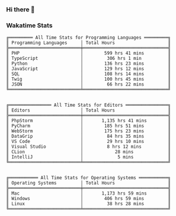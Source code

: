 ### Hi there 👋

<!--
**claserre9/claserre9** is a ✨ _special_ ✨ repository because its `README.md` (this file) appears on your GitHub profile.

Here are some ideas to get you started:

- 🔭 I’m currently working on ...
- 🌱 I’m currently learning ...
- 👯 I’m looking to collaborate on ...
- 🤔 I’m looking for help with ...
- 💬 Ask me about ...
- 📫 How to reach me: ...
- 😄 Pronouns: ...
- ⚡ Fun fact: ...
-->

[//]: # (wakatime-stats)


### Wakatime Stats
```
╔═════════ All Time Stats for Programming Languages ═════════╗
║ Programming Languages     │ Total Hours                    ║
╠═══════════════════════════╪════════════════════════════════╣
║ PHP                       │        599 hrs 41 mins         ║
║ TypeScript                │         306 hrs 1 min          ║
║ Python                    │        136 hrs 23 mins         ║
║ JavaScript                │        129 hrs 12 mins         ║
║ SQL                       │        108 hrs 14 mins         ║
║ Twig                      │        100 hrs 45 mins         ║
║ JSON                      │         66 hrs 22 mins         ║
╚═══════════════════════════╧════════════════════════════════╝


╔════════════════ All Time Stats for Editors ════════════════╗
║ Editors                   │ Total Hours                    ║
╠═══════════════════════════╪════════════════════════════════╣
║ PhpStorm                  │       1,135 hrs 41 mins        ║
║ PyCharm                   │        185 hrs 51 mins         ║
║ WebStorm                  │        175 hrs 23 mins         ║
║ DataGrip                  │         84 hrs 35 mins         ║
║ VS Code                   │         29 hrs 10 mins         ║
║ Visual Studio             │         8 hrs 12 mins          ║
║ CLion                     │            28 mins             ║
║ IntelliJ                  │             5 mins             ║
╚═══════════════════════════╧════════════════════════════════╝


╔═══════════ All Time Stats for Operating Systems ═══════════╗
║ Operating Systems         │ Total Hours                    ║
╠═══════════════════════════╪════════════════════════════════╣
║ Mac                       │       1,173 hrs 59 mins        ║
║ Windows                   │        406 hrs 59 mins         ║
║ Linux                     │         38 hrs 28 mins         ║
╚═══════════════════════════╧════════════════════════════════╝
```

[//]: # (end-wakatime-stats)


















































































